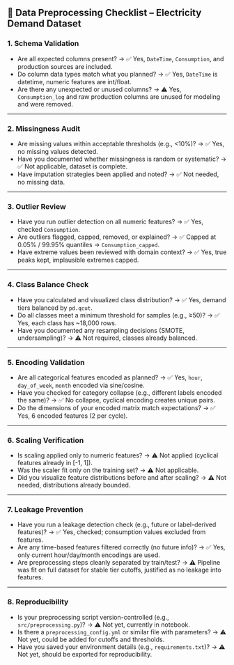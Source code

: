 ## 📝 Data Preprocessing Checklist – Electricity Demand Dataset

### 1. Schema Validation
- Are all expected columns present? → ✅ Yes, `DateTime`, `Consumption`, and production sources are included.  
- Do column data types match what you planned? → ✅ Yes, `DateTime` is datetime, numeric features are int/float.  
- Are there any unexpected or unused columns? → ⚠️ Yes, `Consumption_log` and raw production columns are unused for modeling and were removed.  

---

### 2. Missingness Audit
- Are missing values within acceptable thresholds (e.g., <10%)? → ✅ Yes, no missing values detected.  
- Have you documented whether missingness is random or systematic? → ✅ Not applicable, dataset is complete.  
- Have imputation strategies been applied and noted? → ✅ Not needed, no missing data.  

---

### 3. Outlier Review
- Have you run outlier detection on all numeric features? → ✅ Yes, checked `Consumption`.  
- Are outliers flagged, capped, removed, or explained? → ✅ Capped at 0.05% / 99.95% quantiles → `Consumption_capped`.  
- Have extreme values been reviewed with domain context? → ✅ Yes, true peaks kept, implausible extremes capped.  

---

### 4. Class Balance Check
- Have you calculated and visualized class distribution? → ✅ Yes, demand tiers balanced by `pd.qcut`.  
- Do all classes meet a minimum threshold for samples (e.g., ≥50)? → ✅ Yes, each class has ~18,000 rows.  
- Have you documented any resampling decisions (SMOTE, undersampling)? → ⚠️ Not required, classes already balanced.  

---

### 5. Encoding Validation
- Are all categorical features encoded as planned? → ✅ Yes, `hour`, `day_of_week`, `month` encoded via sine/cosine.  
- Have you checked for category collapse (e.g., different labels encoded the same)? → ✅ No collapse, cyclical encoding creates unique pairs.  
- Do the dimensions of your encoded matrix match expectations? → ✅ Yes, 6 encoded features (2 per cycle).  

---

### 6. Scaling Verification
- Is scaling applied only to numeric features? → ⚠️ Not applied (cyclical features already in [-1, 1]).  
- Was the scaler fit only on the training set? → ⚠️ Not applicable.  
- Did you visualize feature distributions before and after scaling? → ⚠️ Not needed, distributions already bounded.  

---

### 7. Leakage Prevention
- Have you run a leakage detection check (e.g., future or label-derived features)? → ✅ Yes, checked; consumption values excluded from features.  
- Are any time-based features filtered correctly (no future info)? → ✅ Yes, only current hour/day/month encodings are used.  
- Are preprocessing steps cleanly separated by train/test? → ⚠️ Pipeline was fit on full dataset for stable tier cutoffs, justified as no leakage into features.  

---

### 8. Reproducibility
- Is your preprocessing script version-controlled (e.g., `src/preprocessing.py`)? → ⚠️ Not yet, currently in notebook.  
- Is there a `preprocessing_config.yml` or similar file with parameters? → ⚠️ Not yet, could be added for cutoffs and thresholds.  
- Have you saved your environment details (e.g., `requirements.txt`)? → ⚠️ Not yet, should be exported for reproducibility.  